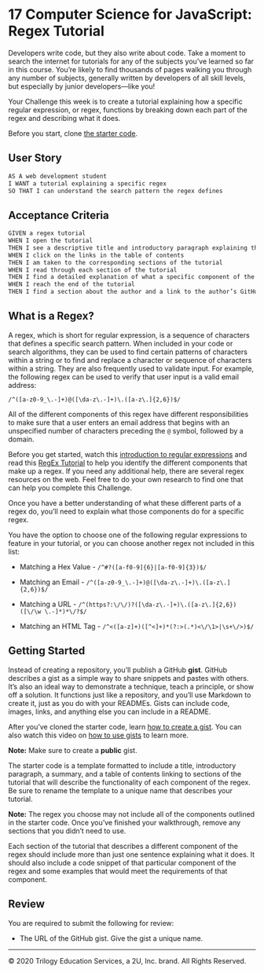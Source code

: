 # 17 Computer Science for JavaScript: Regex Tutorial

Developers write code, but they also write about code. Take a moment to search the internet for tutorials for any of the subjects you’ve learned so far in this course. You’re likely to find thousands of pages walking you through any number of subjects, generally written by developers of all skill levels, but especially by junior developers&mdash;like you!

Your Challenge this week is to create a tutorial explaining how a specific regular expression, or regex, functions by breaking down each part of the regex and describing what it does.

Before you start, clone [the starter code](https://github.com/coding-boot-camp/bug-free-goggles).

## User Story

```md
AS A web development student
I WANT a tutorial explaining a specific regex
SO THAT I can understand the search pattern the regex defines
```

## Acceptance Criteria

```md
GIVEN a regex tutorial
WHEN I open the tutorial
THEN I see a descriptive title and introductory paragraph explaining the purpose of the tutorial, a summary describing the regex featured in the tutorial, a table of contents linking to different sections that break down each component of the regex and explain what it does, and section about the author with a link to the author’s GitHub profile
WHEN I click on the links in the table of contents
THEN I am taken to the corresponding sections of the tutorial
WHEN I read through each section of the tutorial
THEN I find a detailed explanation of what a specific component of the regex does
WHEN I reach the end of the tutorial
THEN I find a section about the author and a link to the author’s GitHub profile
```

## What is a Regex?

A regex, which is short for regular expression, is a sequence of characters that defines a specific search pattern. When included in your code or search algorithms, they can be used to find certain patterns of characters within a string or to find and replace a character or sequence of characters within a string. They are also frequently used to validate input. For example, the following regex can be used to verify that user input is a valid email address:

`/^([a-z0-9_\.-]+)@([\da-z\.-]+)\.([a-z\.]{2,6})$/`

All of the different components of this regex have different responsibilities to make sure that a user enters an email address that begins with an unspecified number of characters preceding the `@` symbol, followed by a domain.

Before you get started, watch this [introduction to regular expressions](https://youtu.be/7DG3kCDx53c) and read this [RegEx Tutorial](https://medium.com/factory-mind/regex-tutorial-a-simple-cheatsheet-by-examples-649dc1c3f285) to help you identify the different components that make up a regex. If you need any additional help, there are several regex resources on the web. Feel free to do your own research to find one that can help you complete this Challenge.

Once you have a better understanding of what these different parts of a regex do, you’ll need to explain what those components do for a specific regex.

You have the option to choose one of the following regular expressions to feature in your tutorial, or you can choose another regex not included in this list:

* Matching a Hex Value - `/^#?([a-f0-9]{6}|[a-f0-9]{3})$/`

* Matching an Email - `/^([a-z0-9_\.-]+)@([\da-z\.-]+)\.([a-z\.]{2,6})$/`

* Matching a URL - `/^(https?:\/\/)?([\da-z\.-]+)\.([a-z\.]{2,6})([\/\w \.-]*)*\/?$/`

* Matching an HTML Tag - `/^<([a-z]+)([^<]+)*(?:>(.*)<\/\1>|\s+\/>)$/`


## Getting Started

Instead of creating a repository, you’ll publish a GitHub **gist**. GitHub describes a gist as a simple way to share snippets and pastes with others. It’s also an ideal way to demonstrate a technique, teach a principle, or show off a solution. It functions just like a repository, and you’ll use Markdown to create it, just as you do with your READMEs. Gists can include code, images, links, and anything else you can include in a README.

After you’ve cloned the starter code, learn [how to create a gist](https://help.github.com/en/github/writing-on-github/creating-gists). You can also watch this video on [how to use gists](https://www.youtube.com/watch?v=wc2NlcWjQHw) to learn more.

**Note:** Make sure to create a **public** gist.

The starter code is a template formatted to include a title, introductory paragraph, a summary, and a table of contents linking to sections of the tutorial that will describe the functionality of each component of the regex. Be sure to rename the template to a unique name that describes your tutorial.

**Note:** The regex you choose may not include all of the components outlined in the starter code. Once you’ve finished your walkthrough, remove any sections that you didn’t need to use.

Each section of the tutorial that describes a different component of the regex should include more than just one sentence explaining what it does. It should also include a code snippet of that particular component of the regex and some examples that would meet the requirements of that component.

## Review

You are required to submit the following for review:

* The URL of the GitHub gist. Give the gist a unique name.

- - -
© 2020 Trilogy Education Services, a 2U, Inc. brand. All Rights Reserved.
